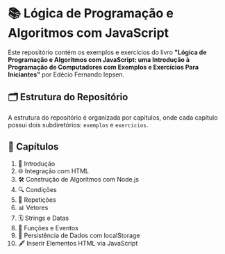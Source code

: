 # 📚 Lógica de Programação e Algoritmos com JavaScript

Este repositório contém os exemplos e exercícios do livro **"Lógica de Programação e Algoritmos com JavaScript: uma Introdução à Programação de Computadores com Exemplos e Exercícios Para Iniciantes"** por Edécio Fernando Iepsen.

## 🗂️ Estrutura do Repositório

A estrutura do repositório é organizada por capítulos, onde cada capítulo possui dois subdiretórios: `exemplos` e `exercicios`.

## 📖 Capítulos

1. 📘 Introdução
2. 🌐 Integração com HTML
3. 🛠️ Construção de Algoritmos com Node.js
4. 🔍 Condições
5. 🔄 Repetições
6. 📊 Vetores
7. 🗓️ Strings e Datas
8. 📅 Funções e Eventos
9. 💾 Persistência de Dados com localStorage
10. 🖋️ Inserir Elementos HTML via JavaScript
